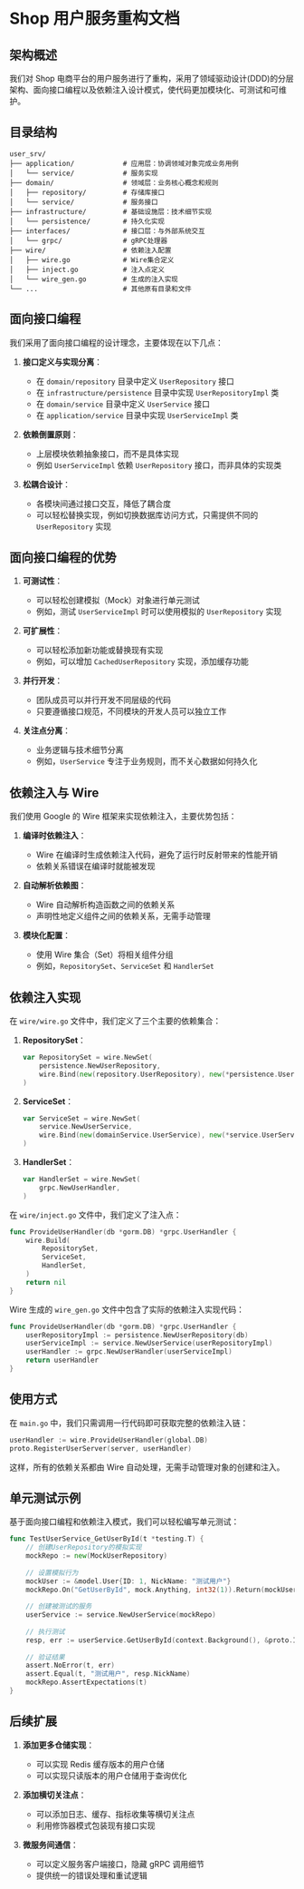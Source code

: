 # Shop 用户服务重构文档

## 架构概述

我们对 Shop 电商平台的用户服务进行了重构，采用了领域驱动设计(DDD)的分层架构、面向接口编程以及依赖注入设计模式，使代码更加模块化、可测试和可维护。

## 目录结构

```
user_srv/
├── application/            # 应用层：协调领域对象完成业务用例
│   └── service/            # 服务实现
├── domain/                 # 领域层：业务核心概念和规则
│   ├── repository/         # 存储库接口
│   └── service/            # 服务接口
├── infrastructure/         # 基础设施层：技术细节实现
│   └── persistence/        # 持久化实现
├── interfaces/             # 接口层：与外部系统交互
│   └── grpc/               # gRPC处理器
├── wire/                   # 依赖注入配置
│   ├── wire.go             # Wire集合定义
│   ├── inject.go           # 注入点定义
│   └── wire_gen.go         # 生成的注入实现
└── ...                     # 其他原有目录和文件
```

## 面向接口编程

我们采用了面向接口编程的设计理念，主要体现在以下几点：

1. **接口定义与实现分离**：
   - 在 `domain/repository` 目录中定义 `UserRepository` 接口
   - 在 `infrastructure/persistence` 目录中实现 `UserRepositoryImpl` 类
   - 在 `domain/service` 目录中定义 `UserService` 接口
   - 在 `application/service` 目录中实现 `UserServiceImpl` 类

2. **依赖倒置原则**：
   - 上层模块依赖抽象接口，而不是具体实现
   - 例如 `UserServiceImpl` 依赖 `UserRepository` 接口，而非具体的实现类

3. **松耦合设计**：
   - 各模块间通过接口交互，降低了耦合度
   - 可以轻松替换实现，例如切换数据库访问方式，只需提供不同的 `UserRepository` 实现

## 面向接口编程的优势

1. **可测试性**：
   - 可以轻松创建模拟（Mock）对象进行单元测试
   - 例如，测试 `UserServiceImpl` 时可以使用模拟的 `UserRepository` 实现

2. **可扩展性**：
   - 可以轻松添加新功能或替换现有实现
   - 例如，可以增加 `CachedUserRepository` 实现，添加缓存功能

3. **并行开发**：
   - 团队成员可以并行开发不同层级的代码
   - 只要遵循接口规范，不同模块的开发人员可以独立工作

4. **关注点分离**：
   - 业务逻辑与技术细节分离
   - 例如，`UserService` 专注于业务规则，而不关心数据如何持久化

## 依赖注入与 Wire

我们使用 Google 的 Wire 框架来实现依赖注入，主要优势包括：

1. **编译时依赖注入**：
   - Wire 在编译时生成依赖注入代码，避免了运行时反射带来的性能开销
   - 依赖关系错误在编译时就能被发现

2. **自动解析依赖图**：
   - Wire 自动解析构造函数之间的依赖关系
   - 声明性地定义组件之间的依赖关系，无需手动管理

3. **模块化配置**：
   - 使用 Wire 集合（Set）将相关组件分组
   - 例如，`RepositorySet`、`ServiceSet` 和 `HandlerSet`

## 依赖注入实现

在 `wire/wire.go` 文件中，我们定义了三个主要的依赖集合：

1. **RepositorySet**：
   ```go
   var RepositorySet = wire.NewSet(
       persistence.NewUserRepository,
       wire.Bind(new(repository.UserRepository), new(*persistence.UserRepositoryImpl)),
   )
   ```

2. **ServiceSet**：
   ```go
   var ServiceSet = wire.NewSet(
       service.NewUserService,
       wire.Bind(new(domainService.UserService), new(*service.UserServiceImpl)),
   )
   ```

3. **HandlerSet**：
   ```go
   var HandlerSet = wire.NewSet(
       grpc.NewUserHandler,
   )
   ```

在 `wire/inject.go` 文件中，我们定义了注入点：

```go
func ProvideUserHandler(db *gorm.DB) *grpc.UserHandler {
    wire.Build(
        RepositorySet,
        ServiceSet,
        HandlerSet,
    )
    return nil
}
```

Wire 生成的 `wire_gen.go` 文件中包含了实际的依赖注入实现代码：

```go
func ProvideUserHandler(db *gorm.DB) *grpc.UserHandler {
    userRepositoryImpl := persistence.NewUserRepository(db)
    userServiceImpl := service.NewUserService(userRepositoryImpl)
    userHandler := grpc.NewUserHandler(userServiceImpl)
    return userHandler
}
```

## 使用方式

在 `main.go` 中，我们只需调用一行代码即可获取完整的依赖注入链：

```go
userHandler := wire.ProvideUserHandler(global.DB)
proto.RegisterUserServer(server, userHandler)
```

这样，所有的依赖关系都由 Wire 自动处理，无需手动管理对象的创建和注入。

## 单元测试示例

基于面向接口编程和依赖注入模式，我们可以轻松编写单元测试：

```go
func TestUserService_GetUserById(t *testing.T) {
    // 创建UserRepository的模拟实现
    mockRepo := new(MockUserRepository)
    
    // 设置模拟行为
    mockUser := &model.User{ID: 1, NickName: "测试用户"}
    mockRepo.On("GetUserById", mock.Anything, int32(1)).Return(mockUser, nil)
    
    // 创建被测试的服务
    userService := service.NewUserService(mockRepo)
    
    // 执行测试
    resp, err := userService.GetUserById(context.Background(), &proto.IdRequest{Id: 1})
    
    // 验证结果
    assert.NoError(t, err)
    assert.Equal(t, "测试用户", resp.NickName)
    mockRepo.AssertExpectations(t)
}
```

## 后续扩展

1. **添加更多仓储实现**：
   - 可以实现 Redis 缓存版本的用户仓储
   - 可以实现只读版本的用户仓储用于查询优化

2. **添加横切关注点**：
   - 可以添加日志、缓存、指标收集等横切关注点
   - 利用修饰器模式包装现有接口实现

3. **微服务间通信**：
   - 可以定义服务客户端接口，隐藏 gRPC 调用细节
   - 提供统一的错误处理和重试逻辑